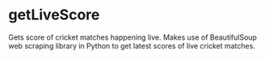# getLiveScore
Gets score of cricket matches happening live.
Makes use of BeautifulSoup web scraping library in Python to get latest scores of live cricket matches.
